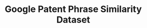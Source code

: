 ---
layout: default
citation: "@misc{aslanyan2022patents,\n      title={Patents Phrase to Phrase Semantic\
  \ Matching Dataset}, \n      author={Grigor Aslanyan and Ian Wetherbee},\n     \
  \ year={2022},\n      eprint={2208.01171},\n      archivePrefix={arXiv},\n     \
  \ primaryClass={cs.CL}\n}"
code: https://www.kaggle.com/competitions/us-patent-phrase-to-phrase-matching/data
contributors:
- Grigor Aslanyan
- Ian Wetherbee
cost: None
description: This is a human rated contextual phrase to phrase matching dataset focused
  on technical terms from patents. In addition to similarity scores that are typically
  included in other benchmark datasets we include granular rating classes similar
  to WordNet, such as synonym, antonym, hypernym, hyponym, holonym, meronym, domain
  related. The dataset was used in the U.S. Patent Phrase to Phrase Matching competition.
documentation: https://www.kaggle.com/datasets/google/google-patent-phrase-similarity-dataset
doi: " \t\nhttps://doi.org/10.48550/arXiv.2208.01171"
last_edit: Mon, 19 Jun 2023 16:47:03 GMT
location: https://www.kaggle.com/datasets/google/google-patent-phrase-similarity-dataset
maintained_by: Grigor Aslanyan
open_access: 'TRUE'
related_publications: https://arxiv.org/abs/2208.01171
shortname: phrase_similarity
tags:
- phrases
- similarity
- semantic matching
- validation
terms_of_use: Please cite the paper if you use the dataset.
title: Google Patent Phrase Similarity Dataset
uuid: fd8045d7-6a3e-4731-9f0d-9e7ac31eed60
versioning: 'FALSE'
---
